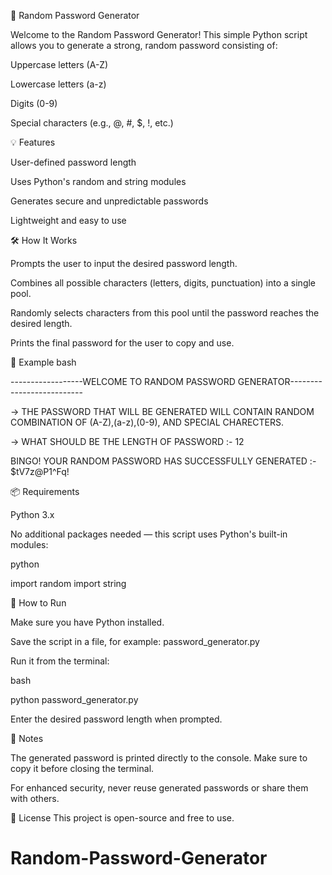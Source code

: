 🔐 Random Password Generator

Welcome to the Random Password Generator! This simple Python script allows you to generate a strong, random password consisting of:

Uppercase letters (A-Z)

Lowercase letters (a-z)

Digits (0-9)

Special characters (e.g., @, #, $, !, etc.)

💡 Features

User-defined password length

Uses Python's random and string modules

Generates secure and unpredictable passwords

Lightweight and easy to use

🛠️ How It Works

Prompts the user to input the desired password length.

Combines all possible characters (letters, digits, punctuation) into a single pool.

Randomly selects characters from this pool until the password reaches the desired length.

Prints the final password for the user to copy and use.

🧪 Example
bash

------------------WELCOME TO RANDOM PASSWORD GENERATOR--------------------------


-> THE PASSWORD THAT WILL BE GENERATED WILL CONTAIN RANDOM COMBINATION OF (A-Z),(a-z),(0-9), AND SPECIAL CHARECTERS.


-> WHAT SHOULD BE THE LENGTH OF PASSWORD :- 12


BINGO! YOUR RANDOM PASSWORD HAS SUCCESSFULLY GENERATED :- $tV7z@P1^Fq!

📦 Requirements

Python 3.x

No additional packages needed — this script uses Python's built-in modules:

python

import random
import string

🚀 How to Run

Make sure you have Python installed.

Save the script in a file, for example: password_generator.py

Run it from the terminal:

bash

python password_generator.py

Enter the desired password length when prompted.

📝 Notes

The generated password is printed directly to the console. Make sure to copy it before closing the terminal.

For enhanced security, never reuse generated passwords or share them with others.

📄 License
This project is open-source and free to use.


# Random-Password-Generator
